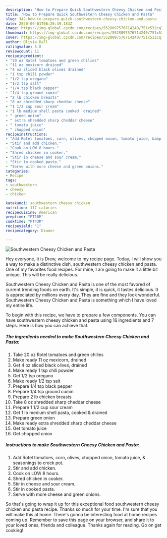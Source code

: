 ```yaml
---
description: "How to Prepare Quick Southwestern Cheesy Chicken and Pasta"
title: "How to Prepare Quick Southwestern Cheesy Chicken and Pasta"
slug: 342-how-to-prepare-quick-southwestern-cheesy-chicken-and-pasta
date: 2020-06-01T06:20:39.183Z
image: https://img-global.cpcdn.com/recipes/5528097576714240/751x532cq70/southwestern-cheesy-chicken-and-pasta-recipe-main-photo.jpg
thumbnail: https://img-global.cpcdn.com/recipes/5528097576714240/751x532cq70/southwestern-cheesy-chicken-and-pasta-recipe-main-photo.jpg
cover: https://img-global.cpcdn.com/recipes/5528097576714240/751x532cq70/southwestern-cheesy-chicken-and-pasta-recipe-main-photo.jpg
author: Olivia Ball
ratingvalue: 3.8
reviewcount: 11
recipeingredient:
- "20 oz Rotel tomatoes and green chilies"
- "11 oz mexicorn drained"
- "4 oz sliced black olives drained"
- "1 tsp chili powder"
- "1/2 tsp oregano"
- "1/2 tsp salt"
- "1/4 tsp black pepper"
- "1/4 tsp ground cumin"
- "2 lb chicken breasts"
- "8 oz shredded sharp cheddar cheese"
- "1 1/2 cup sour cream"
- "1 lb medium shell pasta cooked  drained"
- " green onion"
- " extra shredded sharp cheddar cheese"
- " tomato juice"
- " chopped onion"
recipeinstructions:
- "Add Rotel tomatoes, corn, olives, chopped onion, tomato juice, &amp; seasonings to crock pot."
- "Stir and add chicken."
- "Cook on LOW 8 hours."
- "Shred chicken in cooker."
- "Stir in cheese and sour cream."
- "Stir in cooked pasta."
- "Serve with more cheese and green onions."
categories:
- Recipe
tags:
- southwestern
- cheesy
- chicken

katakunci: southwestern cheesy chicken 
nutrition: 117 calories
recipecuisine: American
preptime: "PT10M"
cooktime: "PT43M"
recipeyield: "1"
recipecategory: Dinner

---
```



![Southwestern Cheesy Chicken and Pasta](https://img-global.cpcdn.com/recipes/5528097576714240/751x532cq70/southwestern-cheesy-chicken-and-pasta-recipe-main-photo.jpg)

Hey everyone, it is Drew, welcome to my recipe page. Today, I will show you a way to make a distinctive dish, southwestern cheesy chicken and pasta. One of my favorites food recipes. For mine, I am going to make it a little bit unique. This will be really delicious.

Southwestern Cheesy Chicken and Pasta is one of the most favored of current trending foods on earth. It's simple, it is quick, it tastes delicious. It is appreciated by millions every day. They are fine and they look wonderful. Southwestern Cheesy Chicken and Pasta is something which I have loved my entire life.




To begin with this recipe, we have to prepare a few components. You can have southwestern cheesy chicken and pasta using 16 ingredients and 7 steps. Here is how you can achieve that.

<!--inarticleads1-->

##### The ingredients needed to make Southwestern Cheesy Chicken and Pasta:

1. Take 20 oz Rotel tomatoes and green chilies
1. Make ready 11 oz mexicorn, drained
1. Get 4 oz sliced black olives, drained
1. Make ready 1 tsp chili powder
1. Get 1/2 tsp oregano
1. Make ready 1/2 tsp salt
1. Prepare 1/4 tsp black pepper
1. Prepare 1/4 tsp ground cumin
1. Prepare 2 lb chicken breasts
1. Take 8 oz shredded sharp cheddar cheese
1. Prepare 1 1/2 cup sour cream
1. Get 1 lb medium shell pasta, cooked &amp; drained
1. Prepare  green onion
1. Make ready  extra shredded sharp cheddar cheese
1. Get  tomato juice
1. Get  chopped onion




<!--inarticleads2-->

##### Instructions to make Southwestern Cheesy Chicken and Pasta:

1. Add Rotel tomatoes, corn, olives, chopped onion, tomato juice, &amp; seasonings to crock pot.
1. Stir and add chicken.
1. Cook on LOW 8 hours.
1. Shred chicken in cooker.
1. Stir in cheese and sour cream.
1. Stir in cooked pasta.
1. Serve with more cheese and green onions.




So that's going to wrap it up for this exceptional food southwestern cheesy chicken and pasta recipe. Thanks so much for your time. I'm sure that you will make this at home. There's gonna be interesting food at home recipes coming up. Remember to save this page on your browser, and share it to your loved ones, friends and colleague. Thanks again for reading. Go on get cooking!
